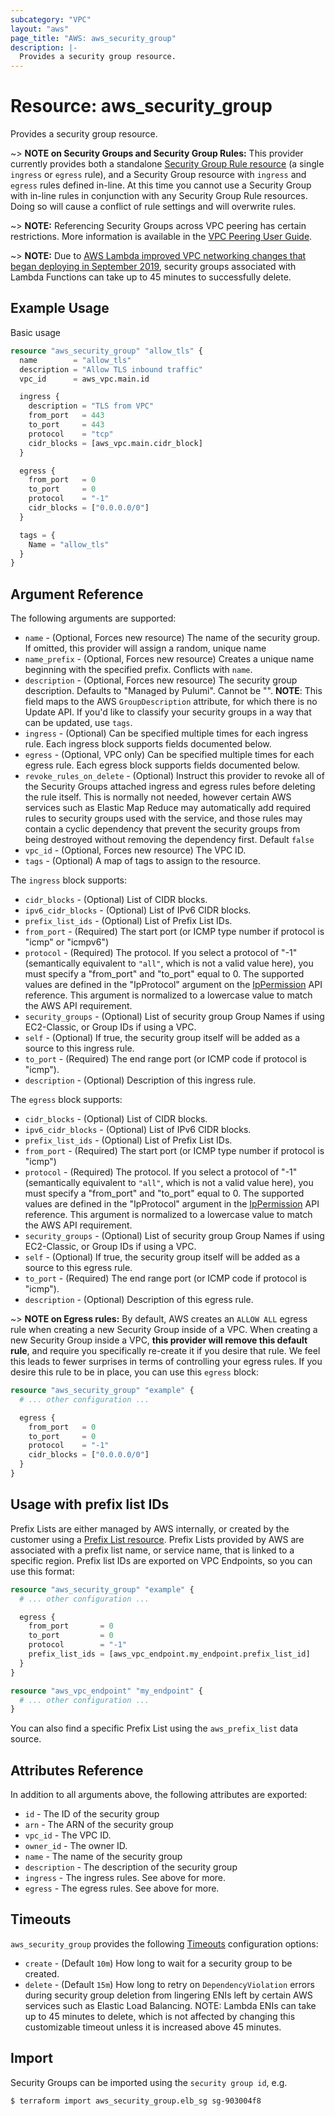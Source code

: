 ```yaml
---
subcategory: "VPC"
layout: "aws"
page_title: "AWS: aws_security_group"
description: |-
  Provides a security group resource.
---
```


# Resource: aws_security_group

Provides a security group resource.

~> **NOTE on Security Groups and Security Group Rules:** This provider currently
provides both a standalone [Security Group Rule resource](security_group_rule.html) (a single `ingress` or
`egress` rule), and a Security Group resource with `ingress` and `egress` rules
defined in-line. At this time you cannot use a Security Group with in-line rules
in conjunction with any Security Group Rule resources. Doing so will cause
a conflict of rule settings and will overwrite rules.

~> **NOTE:** Referencing Security Groups across VPC peering has certain restrictions. More information is available in the [VPC Peering User Guide](https://docs.aws.amazon.com/vpc/latest/peering/vpc-peering-security-groups.html).

~> **NOTE:** Due to [AWS Lambda improved VPC networking changes that began deploying in September 2019](https://aws.amazon.com/blogs/compute/announcing-improved-vpc-networking-for-aws-lambda-functions/), security groups associated with Lambda Functions can take up to 45 minutes to successfully delete.

## Example Usage

Basic usage

```terraform
resource "aws_security_group" "allow_tls" {
  name        = "allow_tls"
  description = "Allow TLS inbound traffic"
  vpc_id      = aws_vpc.main.id

  ingress {
    description = "TLS from VPC"
    from_port   = 443
    to_port     = 443
    protocol    = "tcp"
    cidr_blocks = [aws_vpc.main.cidr_block]
  }

  egress {
    from_port   = 0
    to_port     = 0
    protocol    = "-1"
    cidr_blocks = ["0.0.0.0/0"]
  }

  tags = {
    Name = "allow_tls"
  }
}
```

## Argument Reference

The following arguments are supported:

* `name` - (Optional, Forces new resource) The name of the security group. If omitted, this provider will
assign a random, unique name
* `name_prefix` - (Optional, Forces new resource) Creates a unique name beginning with the specified
  prefix. Conflicts with `name`.
* `description` - (Optional, Forces new resource) The security group description. Defaults to
  "Managed by Pulumi". Cannot be "". __NOTE__: This field maps to the AWS
  `GroupDescription` attribute, for which there is no Update API. If you'd like
  to classify your security groups in a way that can be updated, use `tags`.
* `ingress` - (Optional) Can be specified multiple times for each
   ingress rule. Each ingress block supports fields documented below.
* `egress` - (Optional, VPC only) Can be specified multiple times for each
      egress rule. Each egress block supports fields documented below.
* `revoke_rules_on_delete` - (Optional) Instruct this provider to revoke all of the
Security Groups attached ingress and egress rules before deleting the rule
itself. This is normally not needed, however certain AWS services such as
Elastic Map Reduce may automatically add required rules to security groups used
with the service, and those rules may contain a cyclic dependency that prevent
the security groups from being destroyed without removing the dependency first.
Default `false`
* `vpc_id` - (Optional, Forces new resource) The VPC ID.
* `tags` - (Optional) A map of tags to assign to the resource.

The `ingress` block supports:

* `cidr_blocks` - (Optional) List of CIDR blocks.
* `ipv6_cidr_blocks` - (Optional) List of IPv6 CIDR blocks.
* `prefix_list_ids` - (Optional) List of Prefix List IDs.
* `from_port` - (Required) The start port (or ICMP type number if protocol is "icmp" or "icmpv6")
* `protocol` - (Required) The protocol. If you select a protocol of "-1" (semantically equivalent to `"all"`, which is not a valid value here), you must specify a "from_port" and "to_port" equal to 0.  The supported values are defined in the "IpProtocol" argument on the [IpPermission](https://docs.aws.amazon.com/AWSEC2/latest/APIReference/API_IpPermission.html) API reference. This argument is normalized to a lowercase value to match the AWS API requirement.
* `security_groups` - (Optional) List of security group Group Names if using
    EC2-Classic, or Group IDs if using a VPC.
* `self` - (Optional) If true, the security group itself will be added as
     a source to this ingress rule.
* `to_port` - (Required) The end range port (or ICMP code if protocol is "icmp").
* `description` - (Optional) Description of this ingress rule.

The `egress` block supports:

* `cidr_blocks` - (Optional) List of CIDR blocks.
* `ipv6_cidr_blocks` - (Optional) List of IPv6 CIDR blocks.
* `prefix_list_ids` - (Optional) List of Prefix List IDs.
* `from_port` - (Required) The start port (or ICMP type number if protocol is "icmp")
* `protocol` - (Required) The protocol. If you select a protocol of
"-1" (semantically equivalent to `"all"`, which is not a valid value here), you must specify a "from_port" and "to_port" equal to 0.  The supported values are defined in the "IpProtocol" argument in the [IpPermission](https://docs.aws.amazon.com/AWSEC2/latest/APIReference/API_IpPermission.html) API reference. This argument is normalized to a lowercase value to match the AWS API requirement.
* `security_groups` - (Optional) List of security group Group Names if using
    EC2-Classic, or Group IDs if using a VPC.
* `self` - (Optional) If true, the security group itself will be added as
     a source to this egress rule.
* `to_port` - (Required) The end range port (or ICMP code if protocol is "icmp").
* `description` - (Optional) Description of this egress rule.

~> **NOTE on Egress rules:** By default, AWS creates an `ALLOW ALL` egress rule when creating a
new Security Group inside of a VPC. When creating a new Security
Group inside a VPC, **this provider will remove this default rule**, and require you
specifically re-create it if you desire that rule. We feel this leads to fewer
surprises in terms of controlling your egress rules. If you desire this rule to
be in place, you can use this `egress` block:

```terraform
resource "aws_security_group" "example" {
  # ... other configuration ...

  egress {
    from_port   = 0
    to_port     = 0
    protocol    = "-1"
    cidr_blocks = ["0.0.0.0/0"]
  }
}
```

## Usage with prefix list IDs

Prefix Lists are either managed by AWS internally, or created by the customer using a
[Prefix List resource](ec2_managed_prefix_list.html). Prefix Lists provided by
AWS are associated with a prefix list name, or service name, that is linked to a specific region.
Prefix list IDs are exported on VPC Endpoints, so you can use this format:

```terraform
resource "aws_security_group" "example" {
  # ... other configuration ...

  egress {
    from_port       = 0
    to_port         = 0
    protocol        = "-1"
    prefix_list_ids = [aws_vpc_endpoint.my_endpoint.prefix_list_id]
  }
}

resource "aws_vpc_endpoint" "my_endpoint" {
  # ... other configuration ...
}
```

You can also find a specific Prefix List using the `aws_prefix_list` data source.

## Attributes Reference

In addition to all arguments above, the following attributes are exported:

* `id` - The ID of the security group
* `arn` - The ARN of the security group
* `vpc_id` - The VPC ID.
* `owner_id` - The owner ID.
* `name` - The name of the security group
* `description` - The description of the security group
* `ingress` - The ingress rules. See above for more.
* `egress` - The egress rules. See above for more.

## Timeouts

`aws_security_group` provides the following [Timeouts](https://www.terraform.io/docs/configuration/blocks/resources/syntax.html#operation-timeouts)
configuration options:

- `create` - (Default `10m`) How long to wait for a security group to be created.
- `delete` - (Default `15m`) How long to retry on `DependencyViolation` errors during security group deletion from lingering ENIs left by certain AWS services such as Elastic Load Balancing. NOTE: Lambda ENIs can take up to 45 minutes to delete, which is not affected by changing this customizable timeout unless it is increased above 45 minutes.

## Import

Security Groups can be imported using the `security group id`, e.g.

```
$ terraform import aws_security_group.elb_sg sg-903004f8
```
